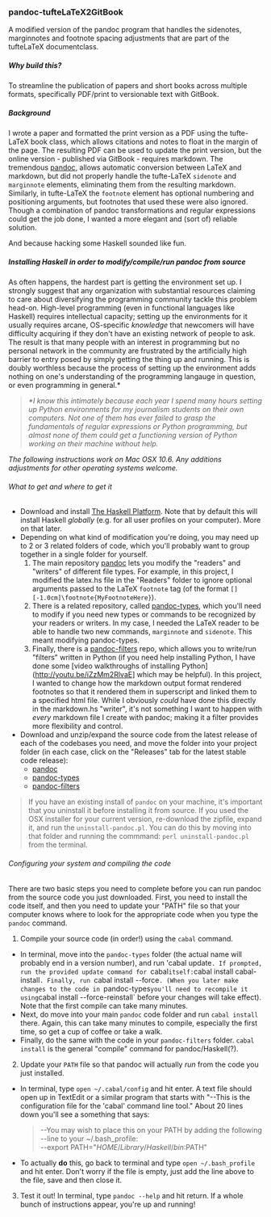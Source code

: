 ### pandoc-tufteLaTeX2GitBook


A modified version of the pandoc program that handles the sidenotes, marginnotes and footnote spacing adjustments that are part of the tufteLaTeX documentclass.

##### Why build this?

To streamline the publication of papers and short books across multiple formats, specifically PDF/print to versionable text with GitBook.

##### Background

I wrote a paper and formatted the print version as a PDF using the tufte-LaTeX book class, which allows citations and notes to float in the margin of the page. The resulting PDF can be used to update the print version, but the online version - published via GitBook - requires markdown. The tremendous [pandoc](https://github.com/jgm/pandoc), allows automatic conversion between LaTeX and markdown, but did not properly handle the tufte-LaTeX `sidenote` and `marginnote` elements, eliminating them from the resulting markdown. Similarly, in tufte-LaTeX the `footnote` element has optional numbering and positioning arguments, but footnotes that used these were also ignored. Though a combination of pandoc transformations and regular expressions could get the job done, I wanted a more elegant and (sort of) reliable solution.

And because hacking some Haskell sounded like fun.


##### Installing Haskell in order to modify/compile/run pandoc from source

As often happens, the hardest part is getting the environment set up. I strongly suggest that any organization with substantial resources claiming to care about diversifying the programming community tackle this problem head-on. High-level programming (even in functional languages like Haskell) requires intellectual capacity; setting up the environments for it usually requires arcane, OS-specific *knowledge* that newcomers will have difficulty acquiring if they don't have an existing network of people to ask. The result is that many people with an interest in programming but no personal network in the community are frustrated by the artificially high barrier to entry posed by simply getting the thing up and running. This is doubly worthless because the process of setting up the environment adds nothing on one's understanding of the programming langauge in question, or even programming in general.\*

> *\*I know this intimately because each year I spend many hours setting up Python environments for my journalism students on their own computers. Not one of them has ever failed to grasp the fundamentals of regular expressions or Python programming, but almost none of them could get a functioning version of Python working on their machine without help.*


*The following instructions work on Mac OSX 10.6. Any additions adjustments for other operating systems welcome.*

###### What to get and where to get it
+ Download and install [The Haskell Platform](https://www.haskell.org/platform/). Note that by default this will install Haskell *globally* (e.g. for all user profiles on your computer). More on that later.
+ Depending on what kind of modification you're doing, you may need up to 2 or 3 related folders of code, which you'll probably want to group together in a single folder for yourself.
  1. The main repository [pandoc](https://github.com/jgm/pandoc) lets you modify the "readers" and "writers" of different file types. For example, in this project, I modified the latex.hs file in the "Readers" folder to ignore optional arguments passed to the LaTeX `footnote` tag (of the format `[][-1.0cm]\footnote{MyFootnoteHere}`).
  2. There is a related repository, called [pandoc-types](https://github.com/jgm/pandoc-types), which you'll need to modify if you need new types or commands to be recognized by your readers or writers. In my case, I needed the LaTeX reader to be able to handle two new commands, `marginnote` and `sidenote`. This meant modifying pandoc-types.
  3. Finally, there is a [pandoc-filters](https://github.com/jgm/pandocfilters) repo, which allows you to write/run "filters" written in Python (if you need help installing Python, I have done some [video walkthroughs of installing Python](http://youtu.be/iZzMm2RlvaE] which may be helpful). In this project, I wanted to change how the markdown output format rendered footnotes so that it rendered them in superscript and linked them to a specified html file. While I obviously *could* have done this directly in the markdown.hs "writer", it's not something I want to happen with *every* markdown file I create with pandoc; making it a filter provides more flexibility and control.
+ Download and unzip/expand the source code from the latest release of each of the codebases you need, and move the folder into your project folder (in each case, click on the "Releases" tab for the latest stable code release):
  + [pandoc](https://github.com/jgm/pandoc)
  + [pandoc-types](https://github.com/jgm/pandoc-types)
  + [pandoc-filters](https://github.com/jgm/pandocfilter)

>If you have an existing install of `pandoc` on your machine, it's important that you uninstall it before installing it from source. If you used the OSX installer for your current version, re-download the zipfile, expand it, and run the `uninstall-pandoc.pl`. You can do this by moving into that folder and running the commmand: `perl uninstall-pandoc.pl`
from the terminal.

###### Configuring your system and compiling the code

There are two basic steps you need to complete before you can run pandoc from the source code you just downloaded. First, you need to install the code itself, and then you need to update your "PATH" file so that your computer knows where to look for the appropriate code when you type the `pandoc` command. 

1. Compile your source code (in order!) using the `cabal` command.
  + In terminal, move into the `pandoc-types` folder (the actual name will probably end in a version number), and run 'cabal update`. If prompted, run the provided update command for `cabal` itself: `cabal install cabal-install`. Finally, run `cabal install --force`. (When you later make changes to the code in `pandoc-types` you'll need to recompile it using `cabal install --force-reinstall` before your changes will take effect). Note that the first compile can take many minutes.
  + Next, do move into your main `pandoc` code folder and run `cabal install` there. Again, this can take many minutes to compile, especially the first time, so get a cup of coffee or take a walk. 
  + Finally, do the same with the code in your `pandoc-filters` folder. `cabal install` is the general "compile" command for pandoc/Haskell(?).
2. Update your `PATH` file so that pandoc will actually *run* from the code you just installed.
  + In terminal, type `open ~/.cabal/config` and hit enter. A text file should open up in TextEdit or a similar program that starts with "--This is the configuration file for the 'cabal' command line tool." About 20 lines down you'll see a something that says: 

      >--You may wish to place this on your PATH by adding the following  
      --line to your ~/.bash_profile:  
      --export PATH="$HOME/Library/Haskell/bin:$PATH"  
  
  + To actually **do** this, go back to terminal and type `open ~/.bash_profile` and hit enter. Don't worry if the file is empty, just add the line above to the file, save and then close it. 
3. Test it out! In terminal, type `pandoc --help` and hit return. If a whole bunch of instructions appear, you're up and running!










